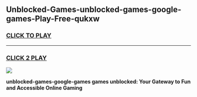 
## Unblocked-Games-unblocked-games-google-games-Play-Free-qukxw
<h3>
<a href="https://premium76.site?title=unblocked-games-google-games&ref=20M">CLICK TO PLAY</a></h3>
<hr>

<h3>
<a href="https://premium76.site?title=unblocked-games-google-games&ref=20M">CLICK 2 PLAY</a>
  
</h3>

<a href="https://premium76.site?title=unblocked-games-google-games&ref=19M"><img src="https://clearcache.store/games.png"></a>


**unblocked-games-google-games games unblocked: Your Gateway to Fun and Accessible Online Gaming**
